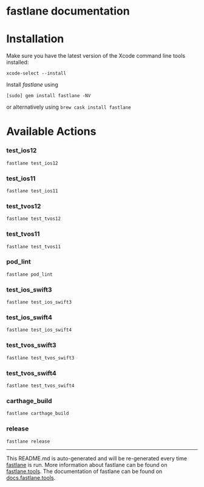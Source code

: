 fastlane documentation
================
# Installation

Make sure you have the latest version of the Xcode command line tools installed:

```
xcode-select --install
```

Install _fastlane_ using
```
[sudo] gem install fastlane -NV
```
or alternatively using `brew cask install fastlane`

# Available Actions
### test_ios12
```
fastlane test_ios12
```

### test_ios11
```
fastlane test_ios11
```

### test_tvos12
```
fastlane test_tvos12
```

### test_tvos11
```
fastlane test_tvos11
```

### pod_lint
```
fastlane pod_lint
```

### test_ios_swift3
```
fastlane test_ios_swift3
```

### test_ios_swift4
```
fastlane test_ios_swift4
```

### test_tvos_swift3
```
fastlane test_tvos_swift3
```

### test_tvos_swift4
```
fastlane test_tvos_swift4
```

### carthage_build
```
fastlane carthage_build
```

### release
```
fastlane release
```


----

This README.md is auto-generated and will be re-generated every time [fastlane](https://fastlane.tools) is run.
More information about fastlane can be found on [fastlane.tools](https://fastlane.tools).
The documentation of fastlane can be found on [docs.fastlane.tools](https://docs.fastlane.tools).
